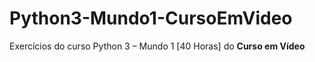 # Python3-Mundo1-CursoEmVideo
 Exercícios do curso Python 3 – Mundo 1 [40 Horas] do **Curso em Vídeo**
